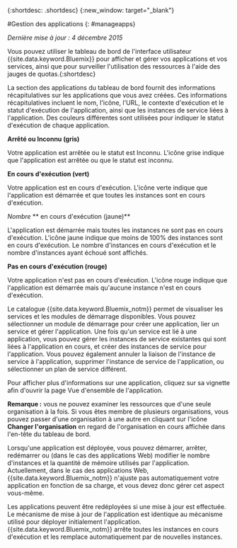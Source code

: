 {:shortdesc: .shortdesc}
{:new_window: target="_blank"}

#Gestion des applications
{: #manageapps}

*Dernière mise à jour : 4 décembre 2015*

Vous pouvez utiliser le tableau de bord de l'interface utilisateur {{site.data.keyword.Bluemix}} pour afficher et gérer vos applications
et vos services, ainsi que pour surveiller
l'utilisation des ressources à l'aide des jauges de quotas.{:shortdesc}

La section des applications du tableau de bord fournit des informations récapitulatives sur les applications que vous avez créées. Ces informations récapitulatives incluent le nom, l'icône, l'URL, le contexte d'exécution et le statut d'exécution de l'application, ainsi
que les instances de service liées à l'application. Des couleurs différentes sont utilisées pour indiquer le statut d'exécution de chaque application.

**Arrêté ou Inconnu (gris)**

  Votre application est arrêtée ou le statut est Inconnu. L'icône grise indique que l'application est arrêtée ou que le statut est inconnu.

**En cours d'exécution (vert)**

  Votre application est en cours d'exécution. L'icône verte indique que l'application est démarrée et que toutes les instances sont en cours d'exécution.

*Nombre* ** en cours d'exécution (jaune)** 

  L'application est démarrée mais toutes les instances ne sont pas en cours d'exécution. L'icône jaune indique que moins de 100% des instances sont
en cours d'exécution. Le nombre d'instances en cours d'exécution et le nombre
d'instances ayant échoué sont affichés.

**Pas en cours d'exécution (rouge)**

  Votre application n'est pas en cours d'exécution. L'icône rouge indique que l'application est démarrée mais qu'aucune instance n'est en cours d'exécution.

Le catalogue {{site.data.keyword.Bluemix_notm}} permet de visualiser les services et les modules de démarrage disponibles. Vous pouvez sélectionner un module de démarrage pour créer une application, lier un service et gérer l'application. Une fois qu'un service est lié à une application, vous pouvez gérer les instances de service
existantes qui sont liées à l'application en cours, et créer des instances de service pour l'application. Vous pouvez également annuler la liaison de l'instance de service à l'application,
supprimer l'instance de service de l'application, ou sélectionner un plan de service
différent.

Pour afficher plus d'informations sur une application, cliquez sur sa vignette afin d'ouvrir la page Vue d'ensemble de l'application.

**Remarque :** vous ne pouvez examiner les ressources que d'une seule organisation à la fois. Si vous êtes membre de plusieurs
organisations, vous pouvez passer d'une organisation à une autre en cliquant sur l'icône **Changer l'organisation** en regard de
l'organisation en cours affichée dans l'en-tête du tableau de bord.

Lorsqu'une application est déployée, vous pouvez démarrer, arrêter, redémarrer
ou (dans le cas des applications Web) modifier le nombre d'instances et la quantité de mémoire utilisés par l'application. Actuellement, dans le cas des applications
Web, {{site.data.keyword.Bluemix_notm}} n'ajuste pas automatiquement votre application en fonction de sa charge, et vous
devez donc gérer cet aspect vous-même.

Les applications peuvent être redéployées si une mise à jour est effectuée. Le mécanisme de mise à
jour de l'application est identique au mécanisme utilisé pour déployer initialement l'application. {{site.data.keyword.Bluemix_notm}}
arrête toutes les instances en cours d'exécution et les remplace automatiquement par de nouvelles instances.
